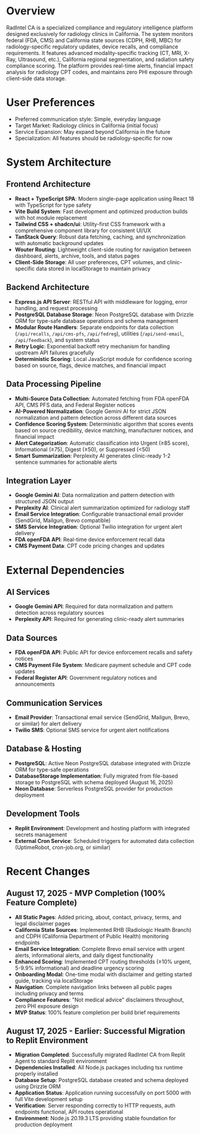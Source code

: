 # Overview

RadIntel CA is a specialized compliance and regulatory intelligence platform designed exclusively for radiology clinics in California. The system monitors federal (FDA, CMS) and California state sources (CDPH, RHB, MBC) for radiology-specific regulatory updates, device recalls, and compliance requirements. It features advanced modality-specific tracking (CT, MRI, X-Ray, Ultrasound, etc.), California regional segmentation, and radiation safety compliance scoring. The platform provides real-time alerts, financial impact analysis for radiology CPT codes, and maintains zero PHI exposure through client-side data storage.

# User Preferences

- Preferred communication style: Simple, everyday language
- Target Market: Radiology clinics in California (initial focus)
- Service Expansion: May expand beyond California in the future
- Specialization: All features should be radiology-specific for now

# System Architecture

## Frontend Architecture
- **React + TypeScript SPA**: Modern single-page application using React 18 with TypeScript for type safety
- **Vite Build System**: Fast development and optimized production builds with hot module replacement
- **Tailwind CSS + shadcn/ui**: Utility-first CSS framework with a comprehensive component library for consistent UI/UX
- **TanStack Query**: Robust data fetching, caching, and synchronization with automatic background updates
- **Wouter Routing**: Lightweight client-side routing for navigation between dashboard, alerts, archive, tools, and status pages
- **Client-Side Storage**: All user preferences, CPT volumes, and clinic-specific data stored in localStorage to maintain privacy

## Backend Architecture
- **Express.js API Server**: RESTful API with middleware for logging, error handling, and request processing
- **PostgreSQL Database Storage**: Neon PostgreSQL database with Drizzle ORM for type-safe database operations and schema management
- **Modular Route Handlers**: Separate endpoints for data collection (`/api/recalls`, `/api/cms-pfs`, `/api/fedreg`), utilities (`/api/send-email`, `/api/feedback`), and system status
- **Retry Logic**: Exponential backoff retry mechanism for handling upstream API failures gracefully
- **Deterministic Scoring**: Local JavaScript module for confidence scoring based on source, flags, device matches, and financial impact

## Data Processing Pipeline
- **Multi-Source Data Collection**: Automated fetching from FDA openFDA API, CMS PFS data, and Federal Register notices
- **AI-Powered Normalization**: Google Gemini AI for strict JSON normalization and pattern detection across different data sources
- **Confidence Scoring System**: Deterministic algorithm that scores events based on source credibility, device matching, manufacturer notices, and financial impact
- **Alert Categorization**: Automatic classification into Urgent (≥85 score), Informational (≥75), Digest (≥50), or Suppressed (<50)
- **Smart Summarization**: Perplexity AI generates clinic-ready 1-2 sentence summaries for actionable alerts

## Integration Layer
- **Google Gemini AI**: Data normalization and pattern detection with structured JSON output
- **Perplexity AI**: Clinical alert summarization optimized for radiology staff
- **Email Service Integration**: Configurable transactional email provider (SendGrid, Mailgun, Brevo compatible)
- **SMS Service Integration**: Optional Twilio integration for urgent alert delivery
- **FDA openFDA API**: Real-time device enforcement recall data
- **CMS Payment Data**: CPT code pricing changes and updates

# External Dependencies

## AI Services
- **Google Gemini API**: Required for data normalization and pattern detection across regulatory sources
- **Perplexity API**: Required for generating clinic-ready alert summaries

## Data Sources
- **FDA openFDA API**: Public API for device enforcement recalls and safety notices
- **CMS Payment File System**: Medicare payment schedule and CPT code updates
- **Federal Register API**: Government regulatory notices and announcements

## Communication Services
- **Email Provider**: Transactional email service (SendGrid, Mailgun, Brevo, or similar) for alert delivery
- **Twilio SMS**: Optional SMS service for urgent alert notifications

## Database & Hosting
- **PostgreSQL**: Active Neon PostgreSQL database integrated with Drizzle ORM for type-safe operations
- **DatabaseStorage Implementation**: Fully migrated from file-based storage to PostgreSQL with schema deployed (August 16, 2025)
- **Neon Database**: Serverless PostgreSQL provider for production deployment

## Development Tools
- **Replit Environment**: Development and hosting platform with integrated secrets management
- **External Cron Service**: Scheduled triggers for automated data collection (UptimeRobot, cron-job.org, or similar)

# Recent Changes

## August 17, 2025 - MVP Completion (100% Feature Complete)
- **All Static Pages**: Added pricing, about, contact, privacy, terms, and legal disclaimer pages
- **California State Sources**: Implemented RHB (Radiologic Health Branch) and CDPH (California Department of Public Health) monitoring endpoints
- **Email Service Integration**: Complete Brevo email service with urgent alerts, informational alerts, and daily digest functionality
- **Enhanced Scoring**: Implemented CPT routing thresholds (≥10% urgent, 5-9.9% informational) and deadline urgency scoring
- **Onboarding Modal**: One-time modal with disclaimer and getting started guide, tracking via localStorage
- **Navigation**: Complete navigation links between all public pages including privacy and terms
- **Compliance Features**: "Not medical advice" disclaimers throughout, zero PHI exposure design
- **MVP Status**: 100% feature completion per build brief requirements

## August 17, 2025 - Earlier: Successful Migration to Replit Environment  
- **Migration Completed**: Successfully migrated RadIntel CA from Replit Agent to standard Replit environment
- **Dependencies Installed**: All Node.js packages including tsx runtime properly installed
- **Database Setup**: PostgreSQL database created and schema deployed using Drizzle ORM
- **Application Status**: Application running successfully on port 5000 with full Vite development setup
- **Verification**: Server responding correctly to HTTP requests, auth endpoints functional, API routes operational
- **Environment**: Node.js 20.19.3 LTS providing stable foundation for production deployment